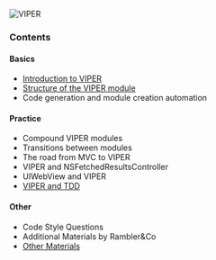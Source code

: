 ![VIPER](http://i.imgur.com/z0BTfgi.png)

### Contents

#### Basics
- [Introduction to VIPER](introduction-to-viper.md)
- [Structure of the VIPER module](module-structure.md)
- Code generation and module creation automation

#### Practice
- Compound VIPER modules
- Transitions between modules
- The road from MVC to VIPER
- VIPER and NSFetchedResultsController
- UIWebView and VIPER
- [VIPER and TDD](testing.md)

#### Other
- Code Style Questions
- Additional Materials by Rambler&Co
- [Other Materials](other-materials.md)
